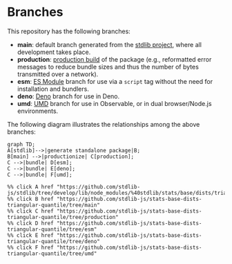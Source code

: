 <!--

@license Apache-2.0

Copyright (c) 2022 The Stdlib Authors.

Licensed under the Apache License, Version 2.0 (the "License");
you may not use this file except in compliance with the License.
You may obtain a copy of the License at

    http://www.apache.org/licenses/LICENSE-2.0

Unless required by applicable law or agreed to in writing, software
distributed under the License is distributed on an "AS IS" BASIS,
WITHOUT WARRANTIES OR CONDITIONS OF ANY KIND, either express or implied.
See the License for the specific language governing permissions and
limitations under the License.

-->

# Branches

This repository has the following branches:

-   **main**: default branch generated from the [stdlib project][stdlib-url], where all development takes place.
-   **production**: [production build][production-url] of the package (e.g., reformatted error messages to reduce bundle sizes and thus the number of bytes transmitted over a network).
-   **esm**: [ES Module][esm-url] branch for use via a `script` tag without the need for installation and bundlers.
-   **deno**: [Deno][deno-url] branch for use in Deno.
-   **umd**: [UMD][umd-url] branch for use in Observable, or in dual browser/Node.js environments.

The following diagram illustrates the relationships among the above branches:

```mermaid
graph TD;
A[stdlib]-->|generate standalone package|B;
B[main] -->|productionize| C[production];
C -->|bundle| D[esm];
C -->|bundle| E[deno];
C -->|bundle| F[umd];

%% click A href "https://github.com/stdlib-js/stdlib/tree/develop/lib/node_modules/%40stdlib/stats/base/dists/triangular/quantile"
%% click B href "https://github.com/stdlib-js/stats-base-dists-triangular-quantile/tree/main"
%% click C href "https://github.com/stdlib-js/stats-base-dists-triangular-quantile/tree/production"
%% click D href "https://github.com/stdlib-js/stats-base-dists-triangular-quantile/tree/esm"
%% click E href "https://github.com/stdlib-js/stats-base-dists-triangular-quantile/tree/deno"
%% click F href "https://github.com/stdlib-js/stats-base-dists-triangular-quantile/tree/umd"
```

[stdlib-url]: https://github.com/stdlib-js/stdlib/tree/develop/lib/node_modules/%40stdlib/stats/base/dists/triangular/quantile
[production-url]: https://github.com/stdlib-js/stats-base-dists-triangular-quantile/tree/production
[deno-url]: https://github.com/stdlib-js/stats-base-dists-triangular-quantile/tree/deno
[umd-url]: https://github.com/stdlib-js/stats-base-dists-triangular-quantile/tree/umd
[esm-url]: https://github.com/stdlib-js/stats-base-dists-triangular-quantile/tree/esm